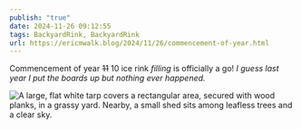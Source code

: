 ```yaml
---
publish: "true"
date: 2024-11-26 09:12:55
tags: BackyardRink, BackyardRink
url: https://ericmwalk.blog/2024/11/26/commencement-of-year.html
---
```


Commencement of year ~~11~~ 10 ice rink *filling* is officially a go! *I guess last year I put the boards up but nothing ever happened.*

![A large, flat white tarp covers a rectangular area, secured with wood planks, in a grassy yard. Nearby, a small shed sits among leafless trees and a clear sky.](https://ericmwalk.blog/uploads/2024/img-0984.jpeg)